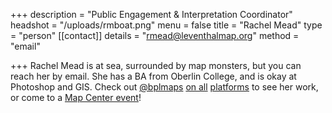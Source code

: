 +++
description = "Public Engagement & Interpretation Coordinator"
headshot = "/uploads/rmboat.png"
menu = false
title = "Rachel Mead"
type = "person"
[[contact]]
details = "rmead@leventhalmap.org"
method = "email"

+++
Rachel Mead is at sea, surrounded by map monsters, but you can reach her by email. She has a BA from Oberlin College, and is okay at Photoshop and GIS. Check out [@bplmaps](https://www.instagram.com/bplmaps/) [on all](https://twitter.com/bplmaps) [platforms](https://www.facebook.com/bplmaps) to see her work, or come to a [Map Center event](https://www.leventhalmap.org/event/)!